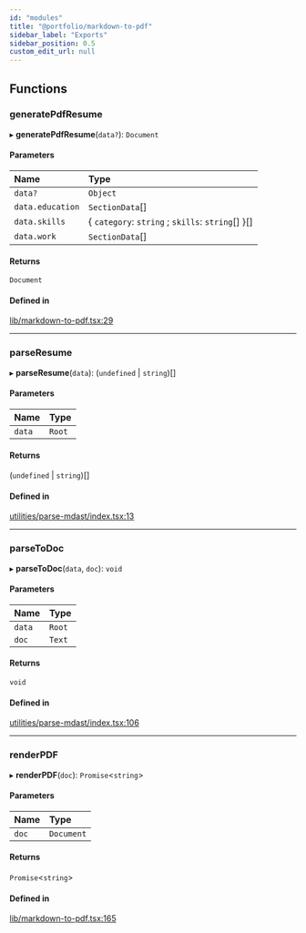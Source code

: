 ```yaml
---
id: "modules"
title: "@portfolio/markdown-to-pdf"
sidebar_label: "Exports"
sidebar_position: 0.5
custom_edit_url: null
---
```


## Functions

### generatePdfResume

▸ **generatePdfResume**(`data?`): `Document`

#### Parameters

| Name | Type |
| :------ | :------ |
| `data?` | `Object` |
| `data.education` | `SectionData`[] |
| `data.skills` | { `category`: `string` ; `skills`: `string`[]  }[] |
| `data.work` | `SectionData`[] |

#### Returns

`Document`

#### Defined in

[lib/markdown-to-pdf.tsx:29](https://github.com/alexwine36/Portfolio/blob/4d2674b/libs/markdown-to-pdf/src/lib/markdown-to-pdf.tsx#L29)

___

### parseResume

▸ **parseResume**(`data`): (`undefined` \| `string`)[]

#### Parameters

| Name | Type |
| :------ | :------ |
| `data` | `Root` |

#### Returns

(`undefined` \| `string`)[]

#### Defined in

[utilities/parse-mdast/index.tsx:13](https://github.com/alexwine36/Portfolio/blob/4d2674b/libs/markdown-to-pdf/src/utilities/parse-mdast/index.tsx#L13)

___

### parseToDoc

▸ **parseToDoc**(`data`, `doc`): `void`

#### Parameters

| Name | Type |
| :------ | :------ |
| `data` | `Root` |
| `doc` | `Text` |

#### Returns

`void`

#### Defined in

[utilities/parse-mdast/index.tsx:106](https://github.com/alexwine36/Portfolio/blob/4d2674b/libs/markdown-to-pdf/src/utilities/parse-mdast/index.tsx#L106)

___

### renderPDF

▸ **renderPDF**(`doc`): `Promise`<`string`\>

#### Parameters

| Name | Type |
| :------ | :------ |
| `doc` | `Document` |

#### Returns

`Promise`<`string`\>

#### Defined in

[lib/markdown-to-pdf.tsx:165](https://github.com/alexwine36/Portfolio/blob/4d2674b/libs/markdown-to-pdf/src/lib/markdown-to-pdf.tsx#L165)
